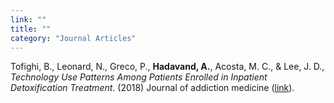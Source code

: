 ```yaml
---
link: ""
title: ""
category: "Journal Articles"
---
```


Tofighi, B., Leonard, N., Greco, P., **Hadavand, A.**, Acosta, M. C., & Lee, J. D., *Technology Use Patterns Among Patients Enrolled in Inpatient Detoxification Treatment*. (2018) Journal of addiction medicine ([link](https://www.ncbi.nlm.nih.gov/pubmed/30589653)).